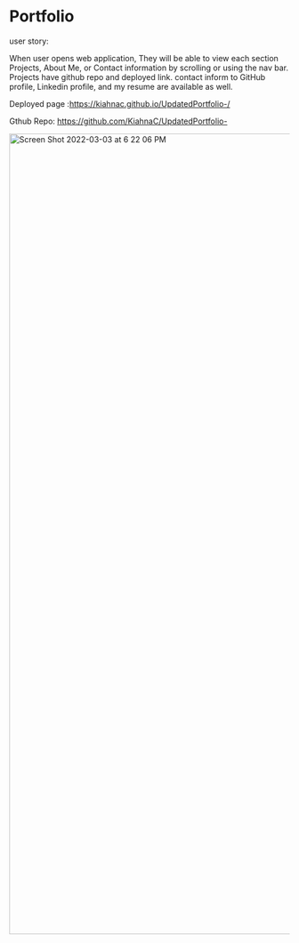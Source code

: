 # Portfolio


user story:

When user opens web application, They will be able to view each section Projects, About Me, or Contact information by scrolling or using the nav bar. Projects have github repo and deployed link. contact inform to GitHub profile, Linkedin profile, and my resume are available as well.

 Deployed page :https://kiahnac.github.io/UpdatedPortfolio-/
 
Gthub Repo: https://github.com/KiahnaC/UpdatedPortfolio-





<img width="1440" alt="Screen Shot 2022-03-03 at 6 22 06 PM" src="https://user-images.githubusercontent.com/88855915/156686950-6d6e8c28-9ca0-4ff7-b431-159faa10736f.png">



